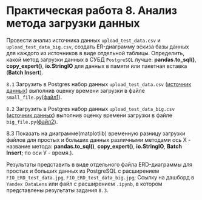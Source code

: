 # Практическая работа 8. Анализ метода загрузки данных

Провести анализ источника данных `upload_test_data.csv` и `upload_test_data_big.csv`, создать ER-диаграмму эскиза базы данных для каждого из источников в виде отдельной таблицы.
Определить, какой метод загрузки данных в СУБД `PostgreSQL` лучше: **pandas.to_sql()**, **copy_expert()**, **io.StringIO** для данных в памяти или пакетная вставка (**Batch Insert**).

`8.1` Загрузить в Postgres набор данных `upload_test_data.csv` ([источник данных](https://github.com/BosenkoTM/SQL-for-Begginer-Data-Analytics/blob/main/practice/pr-5-2-upload-data-from-pandas-to-sql-main/upload_test_data.csv)) выполнив оценку времени загрузки в файле `small_file.py`([файл1](https://github.com/BosenkoTM/SQL-for-Begginer-Data-Analytics/blob/main/practice/pr-5-2-upload-data-from-pandas-to-sql-main/upload_test_data_big.csv)).
  
`8.2` Загрузить в Postgres набор данных `upload_test_data_big.csv` ([источник данных](https://github.com/BosenkoTM/SQL-for-Begginer-Data-Analytics/blob/main/practice/pr-5-2-upload-data-from-pandas-to-sql-main/upload_test_data_big.csv)) выполнив оценку времени загрузки в файле `big_file.py`([файл2](https://github.com/BosenkoTM/SQL-for-Begginer-Data-Analytics/blob/main/practice/pr-5-2-upload-data-from-pandas-to-sql-main/big_file.py)).

8.3 Показать на диаграмме(matplotlib) временную разницу загрузки файлов для простых и больших данных различными методами ось Х - название метода: **pandas.to_sql()**, **copy_expert()**, **io.StringIO**, **Batch Insert**; по оси У - время.).

Результаты представить в виде отдельного файла ERD-диаграммы для простых и больших данных из PostgreSQL с расширением `FIO_ERD_test_data.jpg`, `FIO_ERD_test_data_big.jpg`;
Ссылку на дашборд в `Yandex DataLens` или файл с расширением `.ipynb`, в котором представлены результаты задания `8.3`.
